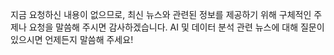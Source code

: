 지금 요청하신 내용이 없으므로, 최신 뉴스와 관련된 정보를 제공하기 위해 구체적인 주제나 요청을 말씀해 주시면 감사하겠습니다. AI 및 데이터 분석 관련 뉴스에 대해 질문이 있으시면 언제든지 말씀해 주세요!